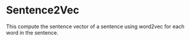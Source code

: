 # Sentence2Vec

This compute the sentence vector of a sentence using word2vec for each word in the sentence.